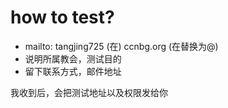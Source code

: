 how to test?
===========

- mailto: tangjing725 (在) ccnbg.org  (在替换为@)
- 说明所属教会，测试目的
- 留下联系方式，邮件地址

我收到后，会把测试地址以及权限发给你



